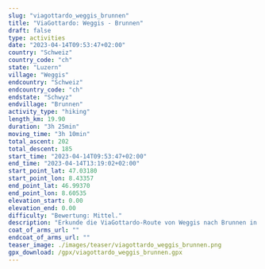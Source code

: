 ```yaml
---
slug: "viagottardo_weggis_brunnen"
title: "ViaGottardo: Weggis - Brunnen"
draft: false
type: activities
date: "2023-04-14T09:53:47+02:00"
country: "Schweiz"
country_code: "ch"
state: "Luzern"
village: "Weggis"
endcountry: "Schweiz"
endcountry_code: "ch"
endstate: "Schwyz"
endvillage: "Brunnen"
activity_type: "hiking"
length_km: 19.90
duration: "3h 25min"
moving_time: "3h 10min"
total_ascent: 202
total_descent: 185
start_time: "2023-04-14T09:53:47+02:00"
end_time: "2023-04-14T13:19:02+02:00"
start_point_lat: 47.03180
start_point_lon: 8.43357
end_point_lat: 46.99370
end_point_lon: 8.60535
elevation_start: 0.00
elevation_end: 0.00
difficulty: "Bewertung: Mittel."
description: "Erkunde die ViaGottardo-Route von Weggis nach Brunnen in der Schweiz. Genieße eine 19,90 km lange Wanderung mit insgesamt 202 Metern Aufstieg und 185 Metern Abstieg in einer Gesamtdauer von 3 Stunden und 25 Minuten, einschließlich Pausen"
coat_of_arms_url: ""
endcoat_of_arms_url: ""
teaser_image: ./images/teaser/viagottardo_weggis_brunnen.png
gpx_download: /gpx/viagottardo_weggis_brunnen.gpx
---
```

